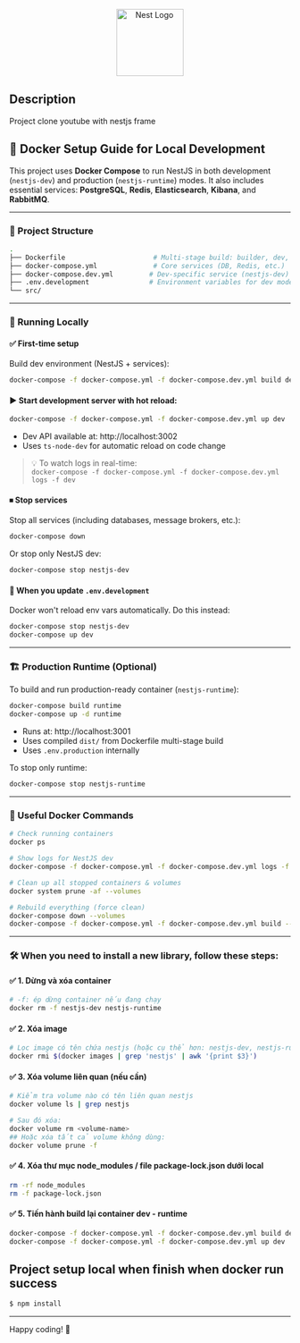 <p align="center">
  <a href="http://nestjs.com/" target="blank"><img src="https://nestjs.com/img/logo-small.svg" width="120" alt="Nest Logo" /></a>
</p>

## Description

Project clone youtube with nestjs frame

## 🐳 Docker Setup Guide for Local Development

This project uses **Docker Compose** to run NestJS in both development (`nestjs-dev`) and production (`nestjs-runtime`) modes. It also includes essential services: **PostgreSQL**, **Redis**, **Elasticsearch**, **Kibana**, and **RabbitMQ**.

---

### 🧱 Project Structure

```bash
.
├── Dockerfile                      # Multi-stage build: builder, dev, runtime
├── docker-compose.yml              # Core services (DB, Redis, etc.)
├── docker-compose.dev.yml         # Dev-specific service (nestjs-dev)
├── .env.development               # Environment variables for dev mode
└── src/
```

---

### 🚀 Running Locally

#### ✅ First-time setup

Build dev environment (NestJS + services):

```bash
docker-compose -f docker-compose.yml -f docker-compose.dev.yml build dev
```

#### ▶️ Start development server with hot reload:

```bash
docker-compose -f docker-compose.yml -f docker-compose.dev.yml up dev
```

- Dev API available at: http://localhost:3002
- Uses `ts-node-dev` for automatic reload on code change

> 💡 To watch logs in real-time:  
> `docker-compose -f docker-compose.yml -f docker-compose.dev.yml logs -f dev`

#### ⏹ Stop services

Stop all services (including databases, message brokers, etc.):  
```bash
docker-compose down
```

Or stop only NestJS dev:  
```bash
docker-compose stop nestjs-dev
```

#### 🔄 When you update `.env.development`

Docker won't reload env vars automatically. Do this instead:

```bash
docker-compose stop nestjs-dev
docker-compose up dev
```

---

### 🏗 Production Runtime (Optional)

To build and run production-ready container (`nestjs-runtime`):

```bash
docker-compose build runtime
docker-compose up -d runtime
```

- Runs at: http://localhost:3001
- Uses compiled `dist/` from Dockerfile multi-stage build
- Uses `.env.production` internally

To stop only runtime:

```bash
docker-compose stop nestjs-runtime
```

---

### 🧪 Useful Docker Commands

```bash
# Check running containers
docker ps

# Show logs for NestJS dev
docker-compose -f docker-compose.yml -f docker-compose.dev.yml logs -f dev

# Clean up all stopped containers & volumes
docker system prune -af --volumes

# Rebuild everything (force clean)
docker-compose down --volumes
docker-compose -f docker-compose.yml -f docker-compose.dev.yml build --no-cache
```

---

### 🛠 When you need to install a new library, follow these steps:

#### ✅ 1. Dừng và xóa container

```bash
# -f: ép dừng container nếu đang chạy
docker rm -f nestjs-dev nestjs-runtime
```

#### ✅ 2. Xóa image

```bash
# Lọc image có tên chứa nestjs (hoặc cụ thể hơn: nestjs-dev, nestjs-runtime)
docker rmi $(docker images | grep 'nestjs' | awk '{print $3}')
```

#### ✅ 3. Xóa volume liên quan (nếu cần)

```bash
# Kiểm tra volume nào có tên liên quan nestjs
docker volume ls | grep nestjs

# Sau đó xóa:
docker volume rm <volume-name>
## Hoặc xóa tất cả volume không dùng:
docker volume prune -f
```

#### ✅ 4. Xóa thư mục node_modules / file package-lock.json dưới local

```bash
rm -rf node_modules    
rm -f package-lock.json
```

#### ✅ 5. Tiến hành build lại container dev - runtime 

```bash
docker-compose -f docker-compose.yml -f docker-compose.dev.yml build dev    
docker-compose -f docker-compose.yml -f docker-compose.dev.yml up dev
```

## Project setup local when finish when docker run success

```bash
$ npm install
```

---

Happy coding! 🚀